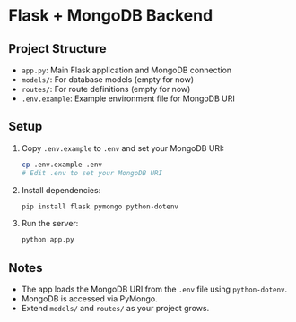 # Flask + MongoDB Backend

## Project Structure

- `app.py`: Main Flask application and MongoDB connection
- `models/`: For database models (empty for now)
- `routes/`: For route definitions (empty for now)
- `.env.example`: Example environment file for MongoDB URI

## Setup

1. Copy `.env.example` to `.env` and set your MongoDB URI:
   ```bash
   cp .env.example .env
   # Edit .env to set your MongoDB URI
   ```
2. Install dependencies:
   ```bash
   pip install flask pymongo python-dotenv
   ```
3. Run the server:
   ```bash
   python app.py
   ```

## Notes

- The app loads the MongoDB URI from the `.env` file using `python-dotenv`.
- MongoDB is accessed via PyMongo.
- Extend `models/` and `routes/` as your project grows.
